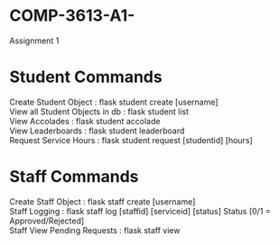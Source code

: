 # COMP-3613-A1-
Assignment 1

# Student Commands

Create Student Object : flask student create [username] <br>
View all Student Objects in db : flask student list <br>
View Accolades : flask student accolade <br>
View Leaderboards : flask student leaderboard <br>
Request Service Hours : flask student request [studentid] [hours] <br>

# Staff Commands

Create Staff Object : flask staff create [username] <br>
Staff Logging : flask staff log [staffid] [serviceid] [status]  Status [0/1 = Approved/Rejected] <br>
Staff View Pending Requests : flask staff view <br>